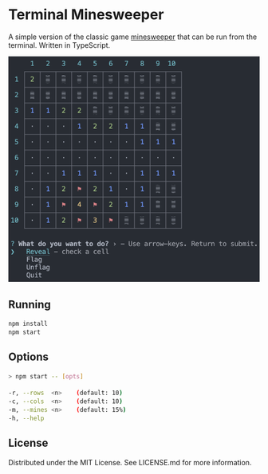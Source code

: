 # Terminal Minesweeper

A simple version of the classic game [minesweeper](https://en.wikipedia.org/wiki/Minesweeper_(video_game))
that can be run from the terminal. Written in TypeScript.

![Game in progress](images/game.png)

## Running

```sh
npm install
npm start
```

## Options

```sh
> npm start -- [opts]

-r, --rows  <n>    (default: 10)
-c, --cols  <n>    (default: 10)
-m, --mines <n>    (default: 15%)
-h, --help
```

## License

Distributed under the MIT License. See LICENSE.md for more information.
